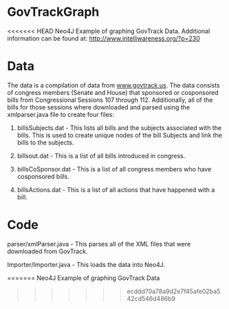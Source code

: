 GovTrackGraph
=============

<<<<<<< HEAD
Neo4J Example of graphing GovTrack Data.
Additional information can be found at: http://www.intelliwareness.org/?p=230

Data
=============

The data is a compilation of data from www.govtrack.us. The data consists of congress members (Senate and House) that
sponsored or cosponsored bills from Congressional Sessions 107 through 112. Additionally, all of the bills for those sessions
where downloaded and parsed using the xmlparser.java file to create four files:

1. billsSubjects.dat - This lists all bills and the subjects associated with the bills. This is used to create unique nodes of 
the bill Subjects and link the bills to the subjects.

2. billsout.dat - This is a list of all bills introduced in congress.

3. billsCoSponsor.dat - This is a list of all congress members who have cosponsored bills.

4. billsActions.dat - This is a list of all actions that have happened with a bill.

Code
=============

parser/xmlParser.java - This parses all of the XML files that were downloaded from GovTrack.

Importer/Importer.java - This loads the data into Neo4J.

=======
Neo4J Example of graphing GovTrack Data
>>>>>>> ecddd70a78a9d2e7f45afe02ba542cd546d486b9
